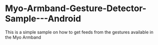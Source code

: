 # Myo-Armband-Gesture-Detector-Sample---Android
This is a simple sample on how to get feeds from the gestures available in the Myo Armband
